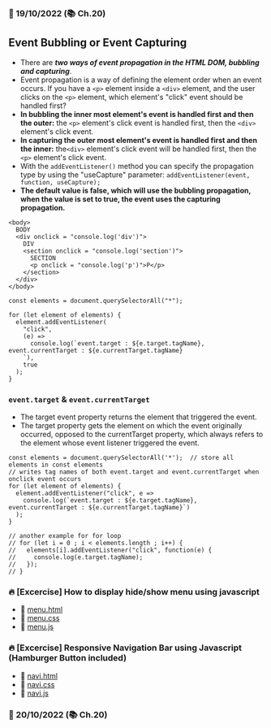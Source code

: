 ### 📅 19/10/2022 (📚 Ch.20)

## Event Bubbling or Event Capturing

- There are **_two ways of event propagation in the HTML DOM, bubbling and capturing_**.
- Event propagation is a way of defining the element order when an event occurs. If you have a `<p>` element inside a `<div>` element, and the user clicks on the `<p>` element, which element's "click" event should be handled first?
- **In bubbling the inner most element's event is handled first and then the outer:** the `<p>` element's click event is handled first, then the `<div>` element's click event.
- **In capturing the outer most element's event is handled first and then the inner:** the`<div>` element's click event will be handled first, then the `<p>` element's click event.
- With the `addEventListener()` method you can specify the propagation type by using the "useCapture" parameter:
  `addEventListener(event, function, useCapture);`
- **The default value is false, which will use the bubbling propagation, when the value is set to true, the event uses the capturing propagation.**

```
<body>
  BODY
  <div onclick = "console.log('div')">
    DIV
    <section onclick = "console.log('section')">
      SECTION
      <p onclick = "console.log('p')">P</p>
    </section>
  </div>
</body>
```

```
const elements = document.querySelectorAll("*");

for (let element of elements) {
  element.addEventListener(
    "click",
    (e) =>
      console.log(`event.target : ${e.target.tagName}, event.currentTarget : ${e.currentTarget.tagName}
    `),
    true
  );
}
```

### `event.target` & `event.currentTarget`

- The target event property returns the element that triggered the event.
- The target property gets the element on which the event originally occurred, opposed to the currentTarget property, which always refers to the element whose event listener triggered the event.

```
const elements = document.querySelectorAll('*');  // store all elements in const elements
// writes tag names of both event.target and event.currentTarget when onclick event occurs
for (let element of elements) {
  element.addEventListener("click", e =>
    console.log(`event.target : ${e.target.tagName}, event.currentTarget : ${e.currentTarget.tagName}`)
  );
}

// another example for for loop
// for (let i = 0 ; i < elements.length ; i++) {
//   elements[i].addEventListener("click", function(e) {
//     console.log(e.target.tagName);
//   });
// }
```

### 🔥 **[Excercise]** How to display hide/show menu using javascript

- 🔗 [menu.html](https://github.com/Jeehay28/HTML-CSS-Source-Code/blob/main/menu.html)
- 🔗 [menu.css](https://github.com/Jeehay28/HTML-CSS-Source-Code/blob/main/css/menu.css)
- 🔗 [menu.js](https://github.com/Jeehay28/HTML-CSS-Source-Code/blob/main/js/menu.js)

### 🔥 **[Excercise]** Responsive Navigation Bar using Javascript (Hamburger Button included)

- 🔗 [navi.html](https://github.com/Jeehay28/HTML-CSS-Source-Code/blob/main/navi.html)
- 🔗 [navi.css](https://github.com/Jeehay28/HTML-CSS-Source-Code/blob/main/css/navi.css)
- 🔗 [navi.js](https://github.com/Jeehay28/HTML-CSS-Source-Code/blob/main/js/navi.js)

### 📅 20/10/2022 (📚 Ch.20)
